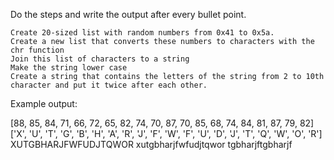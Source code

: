Do the steps and write the output after every bullet point.

    Create 20-sized list with random numbers from 0x41 to 0x5a.   
    Create a new list that converts these numbers to characters with the chr function
    Join this list of characters to a string
    Make the string lower case
    Create a string that contains the letters of the string from 2 to 10th character and put it twice after each other. 

Example output:

[88, 85, 84, 71, 66, 72, 65, 82, 74, 70, 87, 70, 85, 68, 74, 84, 81, 87, 79, 82]
['X', 'U', 'T', 'G', 'B', 'H', 'A', 'R', 'J', 'F', 'W', 'F', 'U', 'D', 'J', 'T', 'Q', 'W', 'O', 'R']
XUTGBHARJFWFUDJTQWOR
xutgbharjfwfudjtqwor
tgbharjftgbharjf